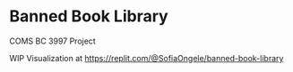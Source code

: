 # Banned Book Library
COMS BC 3997 Project

WIP Visualization at https://replit.com/@SofiaOngele/banned-book-library
